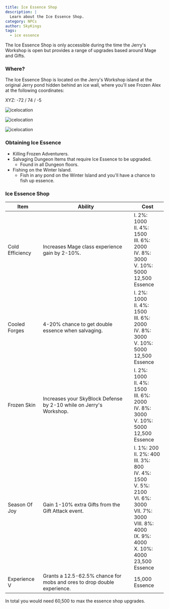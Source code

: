 ```yaml {metadata}
title: Ice Essence Shop
description: |
  Learn about the Ice Essence Shop.
category: NPCs
author: SkyKings
tags:
  - ice essence
```

The Ice Essence Shop is only accessible during the time the Jerry's Workshop is open but provides a range of upgrades
based around Mage and Gifts.

### Where?

The Ice Essence Shop is located on the Jerry's Workshop island at the original Jerry pond hidden behind an ice wall,
where you'll see Frozen Alex at the following coordinates:

XYZ: -72 / 74 / -5

![icelocation](/images/ice-essence/ice1.png)

![icelocation](/images/ice-essence/ice2.png)

![icelocation](/images/ice-essence/ice3.png)

### Obtaining Ice Essence

- Killing Frozen Adventurers.
- Salvaging Dungeon Items that require Ice Essence to be upgraded.
    - Found in all Dungeon floors.
- Fishing on the Winter Island.
    - Fish in any pond on the Winter Island and you'll have a chance to fish up essence.

### Ice Essence Shop

| **Item**        | **Ability**                                                             | **Cost**                                                                                                                                                                      |
|-----------------|-------------------------------------------------------------------------|-------------------------------------------------------------------------------------------------------------------------------------------------------------------------------|
| Cold Efficiency | Increases Mage class experience gain by 2-10%.                          | I. 2%: 1000<br>II. 4%: 1500<br>III. 6%: 2000<br>IV. 8%: 3000<br>V. 10%: 5000<br>12,500 Essence                                                                                |
| Cooled Forges   | 4-20% chance to get double essence when salvaging.                      | I. 2%: 1000<br>II. 4%: 1500<br>III. 6%: 2000<br>IV. 8%: 3000<br>V. 10%: 5000<br>12,500 Essence                                                                                |
| Frozen Skin     | Increases your SkyBlock Defense by 2-10 while on Jerry's Workshop.      | I. 2%: 1000<br>II. 4%: 1500<br>III. 6%: 2000<br>IV. 8%: 3000<br>V. 10%: 5000<br>12,500 Essence                                                                                |
| Season Of Joy   | Gain 1-10% extra Gifts from the Gift Attack event.                      | I. 1%: 200<br>II. 2%: 400<br>III. 3%: 800<br>IV. 4%: 1500<br>V. 5%: 2100<br>VI. 6%: 3000<br>VII. 7%: 3000<br>VIII. 8%: 4000<br>IX. 9%: 4000<br>X. 10%: 4000<br>23,500 Essence |
| Experience V    | Grants a 12.5-62.5% chance for mobs and ores to drop double experience. | 15,000 Essence                                                                                                                                                                |

In total you would need 60,500 to max the essence shop upgrades.
